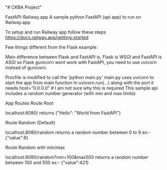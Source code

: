 "# CKBA Project" 

FastAPI-Railway.app
A sample python FastAPI (api app) to run on Railway.app

To setup and run Railway app follow these steps https://docs.railway.app/getting-started

Few things different from the Flask example:

Main difference between Flask and FastAPI is, Flask is WSGI and FastAPI is ASGI so Flask gunicorn wont work with FastAPI, you need to use uvicorn instead of gunicorn.

Procfile is modified to call the 'python main.py'
main.py uses uvicorn to start the app from main function
In uvicorn.run(...) along with the port it needs host="0.0.0.0" # I am not sure why this is required
This sample api includes a random number generator (with min and max limits)

App Routes
Route Root

localhost:8080/ returns {"Hello": "World from FastAPI"}

Route Random (Default)

localhost:8080/random returns a random number between 0 to 9 ex:- {"value":8}

Route Random with min/max

localhost:8080/random?min=100&max500 returns a random number between 100 and 500 ex:- {"value":421}
